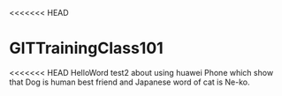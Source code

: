 <<<<<<< HEAD
# GITTrainingClass101
<<<<<<< HEAD
HelloWord
test2 about using huawei Phone which show that Dog is human best friend and Japanese word of cat is Ne-ko.
